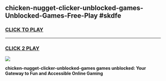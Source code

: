 
## chicken-nugget-clicker-unblocked-games-Unblocked-Games-Free-Play #skdfe
<h3>
<a href="https://us.freeplayer.one?title=chicken-nugget-clicker-unblocked-games&ref=9M">CLICK TO PLAY</a></h3>
<hr>

<h3>
<a href="https://us.freeplayer.one?title=chicken-nugget-clicker-unblocked-games&ref=9M">CLICK 2 PLAY</a>
  
</h3>

<a href="https://us.freeplayer.one?title=chicken-nugget-clicker-unblocked-games&ref=9M"><img src="https://clearcache.store/games.png"></a>


**chicken-nugget-clicker-unblocked-games games unblocked: Your Gateway to Fun and Accessible Online Gaming**
